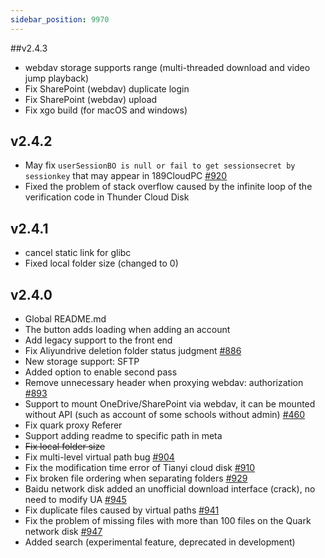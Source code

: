 ```yaml
---
sidebar_position: 9970
---
```


##v2.4.3
- webdav storage supports range (multi-threaded download and video jump playback)
- Fix SharePoint (webdav) duplicate login
- Fix SharePoint (webdav) upload
- Fix xgo build (for macOS and windows)

## v2.4.2
- May fix `userSessionBO is null or fail to get sessionsecret by sessionkey` that may appear in 189CloudPC [#920](https://github.com/Xhofe/alist/issues/920)
- Fixed the problem of stack overflow caused by the infinite loop of the verification code in Thunder Cloud Disk

## v2.4.1
- cancel static link for glibc
- Fixed local folder size (changed to 0)

## v2.4.0

- Global README.md
- The button adds loading when adding an account
- Add legacy support to the front end
- Fix Aliyundrive deletion folder status judgment [#886](https://github.com/Xhofe/alist/issues/886)
- New storage support: SFTP
- Added option to enable second pass
- Remove unnecessary header when proxying webdav: authorization [#893](https://github.com/Xhofe/alist/issues/893)
- Support to mount OneDrive/SharePoint via webdav, it can be mounted without API (such as account of some schools without admin) [#460](https://github.com/Xhofe/alist/issues/460)
- Fix quark proxy Referer
- Support adding readme to specific path in meta
- ~~Fix local folder size~~
- Fix multi-level virtual path bug [#904](https://github.com/Xhofe/alist/issues/904)
- Fix the modification time error of Tianyi cloud disk [#910](https://github.com/Xhofe/alist/issues/910)
- Fix broken file ordering when separating folders [#929](https://github.com/Xhofe/alist/issues/929)
- Baidu network disk added an unofficial download interface (crack), no need to modify UA [#945](https://github.com/Xhofe/alist/issues/945)
- Fix duplicate files caused by virtual paths [#941](https://github.com/Xhofe/alist/issues/941)
- Fix the problem of missing files with more than 100 files on the Quark network disk [#947](https://github.com/Xhofe/alist/issues/947)
- Added search (experimental feature, deprecated in development)